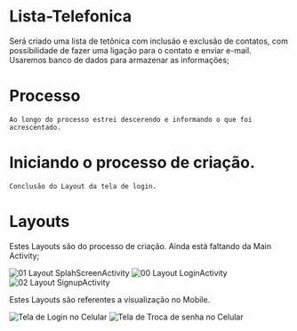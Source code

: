 # Lista-Telefonica
Será criado uma lista de tetônica com inclusão e exclusão de contatos, com possibilidade de fazer uma ligação para o contato e enviar e-mail. Usaremos banco de dados para armazenar as informações;

# Processo
    Ao longo do processo estrei descerendo e informando o que foi acrescentado.

# Iniciando o processo de criação.

    Conclusão do Layout da tela de login.

# Layouts


Estes Layouts são do processo de criação. Ainda está faltando da Main Activity;

![01 Layout SplahScreenActivity](https://github.com/paulomarinato/Lista-Telefonica/assets/110001137/48cc6969-d53b-4cba-b2ae-ab5b0dc8f135) ![00 Layout LoginActivity](https://github.com/paulomarinato/Lista-Telefonica/assets/110001137/550d60a2-8e75-4643-ac4a-e4e3191ce31b) ![02 Layout SignupActivity](https://github.com/paulomarinato/Lista-Telefonica/assets/110001137/5d772212-6d22-46bb-ad90-58685c375c79)


Estes Layouts são referentes a visualização no Mobile. 

![Tela de Login no Celular](https://github.com/paulomarinato/Lista-Telefonica/assets/110001137/b421402c-32ac-4c79-a924-05fbd9539c7b) ![Tela de Troca de senha no Celular](https://github.com/paulomarinato/Lista-Telefonica/assets/110001137/3a2296f2-2eb4-4d3e-8f78-dd30f6fc2695)




